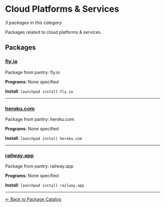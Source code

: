 # Cloud Platforms & Services

*3 packages in this category*

Packages related to cloud platforms & services.

## Packages

### [fly.io](../packages/flyio.md)

Package from pantry: fly.io

**Programs**: None specified

**Install**: `launchpad install fly.io`

---

### [heroku.com](../packages/herokucom.md)

Package from pantry: heroku.com

**Programs**: None specified

**Install**: `launchpad install heroku.com`

---

### [railway.app](../packages/railwayapp.md)

Package from pantry: railway.app

**Programs**: None specified

**Install**: `launchpad install railway.app`

---

[← Back to Package Catalog](../package-catalog.md)
